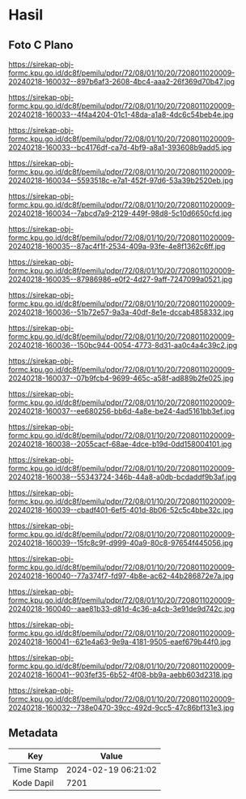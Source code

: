 # Hasil

## Foto C Plano

https://sirekap-obj-formc.kpu.go.id/dc8f/pemilu/pdpr/72/08/01/10/20/7208011020009-20240218-160032--897b6af3-2608-4bc4-aaa2-26f369d70b47.jpg

https://sirekap-obj-formc.kpu.go.id/dc8f/pemilu/pdpr/72/08/01/10/20/7208011020009-20240218-160033--4f4a4204-01c1-48da-a1a8-4dc6c54beb4e.jpg

https://sirekap-obj-formc.kpu.go.id/dc8f/pemilu/pdpr/72/08/01/10/20/7208011020009-20240218-160033--bc4176df-ca7d-4bf9-a8a1-393608b9add5.jpg

https://sirekap-obj-formc.kpu.go.id/dc8f/pemilu/pdpr/72/08/01/10/20/7208011020009-20240218-160034--5593518c-e7a1-452f-97d6-53a39b2520eb.jpg

https://sirekap-obj-formc.kpu.go.id/dc8f/pemilu/pdpr/72/08/01/10/20/7208011020009-20240218-160034--7abcd7a9-2129-449f-98d8-5c10d6650cfd.jpg

https://sirekap-obj-formc.kpu.go.id/dc8f/pemilu/pdpr/72/08/01/10/20/7208011020009-20240218-160035--87ac4f1f-2534-409a-93fe-4e8f1362c6ff.jpg

https://sirekap-obj-formc.kpu.go.id/dc8f/pemilu/pdpr/72/08/01/10/20/7208011020009-20240218-160035--87986986-e0f2-4d27-9aff-7247099a0521.jpg

https://sirekap-obj-formc.kpu.go.id/dc8f/pemilu/pdpr/72/08/01/10/20/7208011020009-20240218-160036--51b72e57-9a3a-40df-8e1e-dccab4858332.jpg

https://sirekap-obj-formc.kpu.go.id/dc8f/pemilu/pdpr/72/08/01/10/20/7208011020009-20240218-160036--150bc944-0054-4773-8d31-aa0c4a4c39c2.jpg

https://sirekap-obj-formc.kpu.go.id/dc8f/pemilu/pdpr/72/08/01/10/20/7208011020009-20240218-160037--07b9fcb4-9699-465c-a58f-ad889b2fe025.jpg

https://sirekap-obj-formc.kpu.go.id/dc8f/pemilu/pdpr/72/08/01/10/20/7208011020009-20240218-160037--ee680256-bb6d-4a8e-be24-4ad5161bb3ef.jpg

https://sirekap-obj-formc.kpu.go.id/dc8f/pemilu/pdpr/72/08/01/10/20/7208011020009-20240218-160038--2055cacf-68ae-4dce-b19d-0dd158004101.jpg

https://sirekap-obj-formc.kpu.go.id/dc8f/pemilu/pdpr/72/08/01/10/20/7208011020009-20240218-160038--55343724-346b-44a8-a0db-bcdaddf9b3af.jpg

https://sirekap-obj-formc.kpu.go.id/dc8f/pemilu/pdpr/72/08/01/10/20/7208011020009-20240218-160039--cbadf401-6ef5-401d-8b06-52c5c4bbe32c.jpg

https://sirekap-obj-formc.kpu.go.id/dc8f/pemilu/pdpr/72/08/01/10/20/7208011020009-20240218-160039--15fc8c9f-d999-40a9-80c8-97654f445056.jpg

https://sirekap-obj-formc.kpu.go.id/dc8f/pemilu/pdpr/72/08/01/10/20/7208011020009-20240218-160040--77a374f7-fd97-4b8e-ac62-44b286872e7a.jpg

https://sirekap-obj-formc.kpu.go.id/dc8f/pemilu/pdpr/72/08/01/10/20/7208011020009-20240218-160040--aae81b33-d81d-4c36-a4cb-3e91de9d742c.jpg

https://sirekap-obj-formc.kpu.go.id/dc8f/pemilu/pdpr/72/08/01/10/20/7208011020009-20240218-160041--621e4a63-9e9a-4181-9505-eaef679b44f0.jpg

https://sirekap-obj-formc.kpu.go.id/dc8f/pemilu/pdpr/72/08/01/10/20/7208011020009-20240218-160041--903fef35-6b52-4f08-bb9a-aebb603d2318.jpg

https://sirekap-obj-formc.kpu.go.id/dc8f/pemilu/pdpr/72/08/01/10/20/7208011020009-20240218-160032--738e0470-39cc-492d-9cc5-47c86bf131e3.jpg


## Metadata

| Key        | Value               |
| ---------- | ------------------- |
| Time Stamp | 2024-02-19 06:21:02 |
| Kode Dapil | 7201                |



